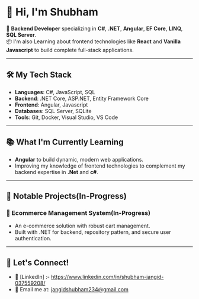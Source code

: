 # 👋 Hi, I'm Shubham

🚀 **Backend Developer** specializing in **C#**, **.NET**, **Angular**, **EF Core**, **LINQ**, **SQL Server**.  
📦 I'm also Learning about frontend technologies like **React** and **Vanilla Javascript** to build complete full-stack applications.

---

## 🛠️ My Tech Stack
- **Languages**: C#, JavaScript, SQL
- **Backend**: .NET Core, ASP.NET, Entity Framework Core
- **Frontend**: Angular, Javascript
- **Databases**: SQL Server, SQLite
- **Tools**: Git, Docker, Visual Studio, VS Code

---

## 📚 What I'm Currently Learning
- **Angular** to build dynamic, modern web applications.
- Improving my knowledge of frontend technologies to complement my backend expertise in **.Net** and **c#**.

---

## 📂 Notable Projects(In-Progress)

### 🛒 Ecommerce Management System(In-Progress)
- An e-commerce solution with robust cart management.
- Built with .NET for backend, repository pattern, and secure user authentication.
---

## 💬 Let's Connect!
- 💼 [LinkedIn] :- https://www.linkedin.com/in/shubham-jangid-037559208/
- 📧 Email me at: jangidshubham234@gmail.com
